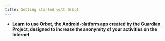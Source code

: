```yaml
---
title: Getting started with Orbot
---
```

- **Learn to use Orbot, the Android-platform app created by the Guardian Project, designed to increase the anonymity of your activities on the Internet**
